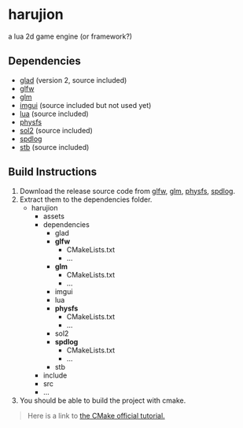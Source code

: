 # harujion

a lua 2d game engine (or framework?)

## Dependencies

- [glad](https://github.com/Dav1dde/glad/tree/glad2) (version 2, source included)
- [glfw](https://github.com/glfw/glfw)
- [glm](https://github.com/g-truc/glm)
- [imgui](https://github.com/ocornut/imgui) (source included but not used yet)
- [lua](http://www.lua.org/home.html) (source included)
- [physfs](https://www.icculus.org/physfs/)
- [sol2](https://github.com/ThePhD/sol2) (source included)
- [spdlog](https://github.com/gabime/spdlog)
- [stb](https://github.com/nothings/stb) (source included)

## Build Instructions

1. Download the release source code from [glfw](https://github.com/glfw/glfw), [glm](https://github.com/g-truc/glm), [physfs](https://www.icculus.org/physfs/), [spdlog](https://github.com/gabime/spdlog).
2. Extract them to the dependencies folder.
   - harujion
     - assets
     - dependencies
       - glad
       - **glfw**
         - CMakeLists.txt
         - ...
       - **glm**
         - CMakeLists.txt
         - ...
       - imgui
       - lua
       - **physfs**
         - CMakeLists.txt
         - ...
       - sol2
       - **spdlog**
         - CMakeLists.txt
         - ...
       - stb
     - include
     - src
     - ...
3. You should be able to build the project with cmake.

> Here is a link to [the CMake official tutorial.](https://cmake.org/cmake/help/latest/guide/tutorial/index.html#build-and-test)
